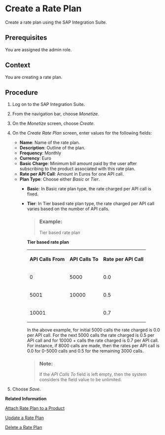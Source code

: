 <!-- loiocfe6a30600f148a39a7920dbc7fa1ab2 -->

# Create a Rate Plan

Create a rate plan using the SAP Integration Suite.



<a name="loiocfe6a30600f148a39a7920dbc7fa1ab2__prereq_iqk_hsp_bz"/>

## Prerequisites

You are assigned the admin role.



## Context

You are creating a rate plan.



## Procedure

1.  Log on to the SAP Integration Suite.

2.  From the navigation bar, choose *Monetize*.

3.  On the *Monetize* screen, choose *Create*.

4.  On the *Create Rate Plan* screen, enter values for the following fields:

    -   **Name**: Name of the rate plan.
    -   **Description**: Outline of the plan.
    -   **Frequency**: Monthly
    -   **Currency**: Euro
    -   **Basic Charge**: Minimum bill amount paid by the user after subscribing to the product associated with this rate plan.
    -   **Rate per API Call**: Amount in Euros for one API call.
    -   **Plan Type**: Choose either *Basic* or *Tier*.
        -   **Basic**: In Basic rate plan type, the rate charged per API call is fixed.
        -   **Tier**: In Tier based rate plan type, the rate charged per API call varies based on the number of API calls.

            > ### Example:  
            > Tier based rate plan

            **Tier based rate plan**


            <table>
            <tr>
            <th valign="top">

            API Calls From


            
            </th>
            <th valign="top">

            API Calls To


            
            </th>
            <th valign="top">

            Rate per API Call


            
            </th>
            </tr>
            <tr>
            <td valign="top">
            
            0


            
            </td>
            <td valign="top">
            
            5000


            
            </td>
            <td valign="top">
            
            0.0


            
            </td>
            </tr>
            <tr>
            <td valign="top">
            
            5001


            
            </td>
            <td valign="top">
            
            10000


            
            </td>
            <td valign="top">
            
            0.5


            
            </td>
            </tr>
            <tr>
            <td valign="top">
            
            10001


            
            </td>
            <td valign="top">
            

            
            </td>
            <td valign="top">
            
            0.7


            
            </td>
            </tr>
            </table>
            
            In the above example, for initial 5000 calls the rate charged is 0.0 per API call. For the next 5000 calls the rate charged is 0.5 per API call and for 10000 + calls the rate charged is 0.7 per API call. For instance, if 8000 calls are made, then the rates per API call is 0.0 for 0-5000 calls and 0.5 for the remaining 3000 calls.

            > ### Note:  
            > If the *API Calls To* field is left empty, then the system considers the field value to be unlimited.



5.  Choose *Save*.


**Related Information**  


[Attach Rate Plan to a Product](attach-rate-plan-to-a-product-cc5c942.md "Attach a rate plan to a product using the SAP Integration Suite.")

[Update a Rate Plan](update-a-rate-plan-b8c1e6b.md "Update a rate plan using the SAP Integration Suite.")

[Delete a Rate Plan](delete-a-rate-plan-d4181ad.md "Delete a rate plan using the SAP Integration Suite.")

